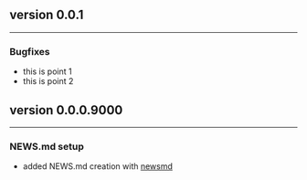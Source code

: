 ## version 0.0.1

---


### Bugfixes

- this is point 1
- this is point 2


## version 0.0.0.9000

---

### NEWS.md setup

- added NEWS.md creation with [newsmd](https://github.com/Dschaykib/newsmd)

